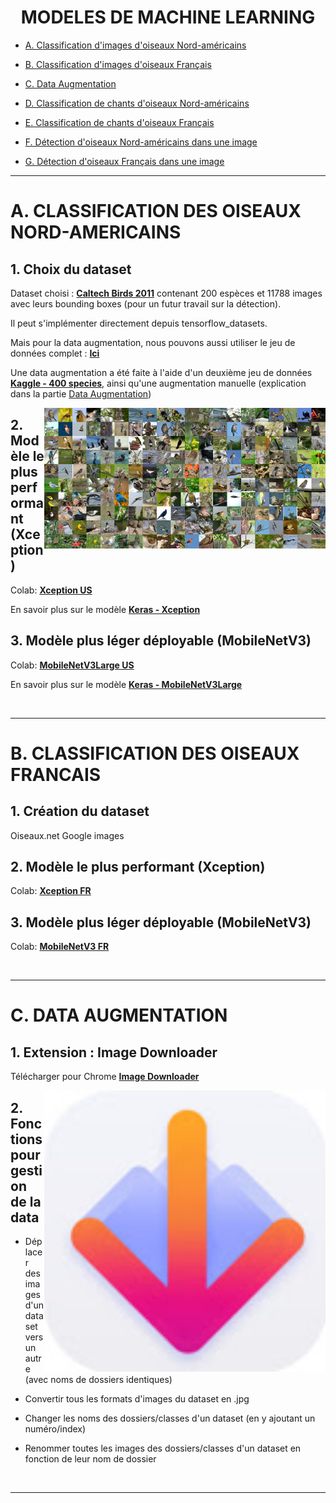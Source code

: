 <div align="center">

# MODELES DE MACHINE LEARNING

</div>

- [A. Classification d'images d'oiseaux Nord-américains](#ClassImgUS)

- [B. Classification d'images d'oiseaux Français](#ClassimgFR)

- [C. Data Augmentation](#DataAug)

- [D. Classification de chants d'oiseaux Nord-américains](#ClassSonUS)

- [E. Classification de chants d'oiseaux Français](#ClassSonFR)

- [F. Détection d'oiseaux Nord-américains dans une image](#DetectUS)

- [G. Détection d'oiseaux Français dans une image ](#DetectFR)

***

# A. CLASSIFICATION DES OISEAUX NORD-AMERICAINS <a id="ClassImgUS"></a>

## 1. Choix du dataset

Dataset choisi : [**Caltech Birds 2011**](https://www.tensorflow.org/datasets/catalog/caltech_birds2011)
contenant 200 espèces et 11788 images avec leurs bounding boxes (pour un futur travail sur la détection).

Il peut s'implémenter directement depuis tensorflow_datasets.

Mais pour la data augmentation, nous pouvons aussi utiliser le jeu de données complet : [**Ici**](https://data.caltech.edu/records/20098)

Une data augmentation a été faite à l'aide d'un deuxième jeu de données [**Kaggle - 400 species**](https://www.kaggle.com/datasets/gpiosenka/100-bird-species), ainsi qu'une augmentation manuelle (explication dans la partie [Data Augmentation](#DataAug))

<img align="right" src="/img/caltech.jpeg" width=450>

## 2. Modèle le plus performant (Xception)

Colab: [**Xception US**](https://colab.research.google.com/drive/10Eqvw4c016xSLJZQ6nnrrRPUHYOdba9O#scrollTo=4QZV8XJ2Yn_E)

En savoir plus sur le modèle [**Keras - Xception**](https://keras.io/api/applications/xception/)

## 3. Modèle plus léger déployable (MobileNetV3)

Colab: [**MobileNetV3Large US**]()

En savoir plus sur le modèle [**Keras - MobileNetV3Large**](https://keras.io/api/applications/mobilenet/#mobilenetv3large-function)

<br clear="right"/>

***

# B. CLASSIFICATION DES OISEAUX FRANCAIS <a id="ClassImgFR"></a>

## 1. Création du dataset

Oiseaux.net
Google images

## 2. Modèle le plus performant (Xception)

Colab: [**Xception FR**]()

## 3. Modèle plus léger déployable (MobileNetV3)

Colab: [**MobileNetV3 FR**]()

<br clear="right"/>

***

# C. DATA AUGMENTATION <a id="DataAug"></a>

## 1. Extension : Image Downloader

Télécharger pour Chrome [**Image Downloader**](https://chrome.google.com/webstore/detail/image-downloader/kdbfjpagopjjaiofmgodphiklmjhcnok?hl=fr)

<img align="right" src="/img/LogoIMGDL.jpg" width=450>

## 2. Fonctions pour gestion de la data

- Déplacer des images d'un dataset vers un autre (avec noms de dossiers identiques)

- Convertir tous les formats d'images du dataset en .jpg

- Changer les noms des dossiers/classes d'un dataset (en y ajoutant un numéro/index)

- Renommer toutes les images des dossiers/classes d'un dataset en fonction de leur nom de dossier



<br clear="right"/>

***


